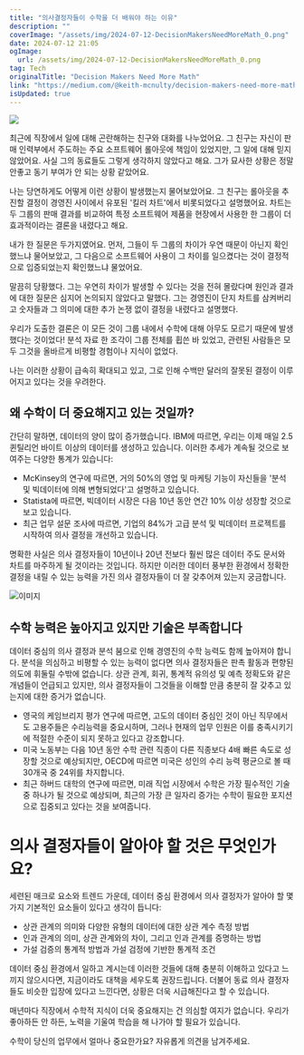 ```yaml
---
title: "의사결정자들이 수학을 더 배워야 하는 이유"
description: ""
coverImage: "/assets/img/2024-07-12-DecisionMakersNeedMoreMath_0.png"
date: 2024-07-12 21:05
ogImage:
  url: /assets/img/2024-07-12-DecisionMakersNeedMoreMath_0.png
tag: Tech
originalTitle: "Decision Makers Need More Math"
link: "https://medium.com/@keith-mcnulty/decision-makers-need-more-math-78ba07306193"
isUpdated: true
---
```


<img src="/assets/img/2024-07-12-DecisionMakersNeedMoreMath_0.png" />

최근에 직장에서 일에 대해 곤란해하는 친구와 대화를 나누었어요. 그 친구는 자신이 판매 인력부에서 주도하는 주요 소프트웨어 롤아웃에 책임이 있었지만, 그 일에 대해 믿지 않았어요. 사실 그의 동료들도 그렇게 생각하지 않았다고 해요. 그가 묘사한 상황은 정말 안좋고 동기 부여가 안 되는 상황 같았어요.

나는 당연하게도 어떻게 이런 상황이 발생했는지 물어보았어요. 그 친구는 롤아웃을 추진할 결정이 경영진 사이에서 유포된 '킬러 차트'에서 비롯되었다고 설명했어요. 차트는 두 그룹의 판매 결과를 비교하여 특정 소프트웨어 제품을 현장에서 사용한 한 그룹이 더 효과적이라는 결론을 내렸다고 해요.

내가 한 질문은 두가지였어요. 먼저, 그들이 두 그룹의 차이가 우연 때문이 아닌지 확인했느냐 물어보았고, 그 다음으로 소프트웨어 사용이 그 차이를 일으켰다는 것이 결정적으로 입증되었는지 확인했느냐 물었어요.

<!-- seedividend - 사각형 -->

<ins class="adsbygoogle"
     style="display:block"
     data-ad-client="ca-pub-4877378276818686"
     data-ad-slot="1898504329"
     data-ad-format="auto"
     data-full-width-responsive="true"></ins>

<script>
     (adsbygoogle = window.adsbygoogle || []).push({});
</script>

말끔히 당황했다. 그는 우연히 차이가 발생할 수 있다는 것을 전혀 몰랐다며 원인과 결과에 대한 질문은 심지어 논의되지 않았다고 말했다. 그는 경영진이 단지 차트를 삼켜버리고 숫자들과 그 의미에 대한 추가 논쟁 없이 결정을 내렸다고 설명했다.

우리가 도출한 결론은 이 모든 것이 그룹 내에서 수학에 대해 아무도 모르기 때문에 발생했다는 것이었다! 분석 자료 한 조각이 그룹 전체를 휩쓴 바 있었고, 관련된 사람들은 모두 그것을 올바르게 비평할 경험이나 지식이 없었다.

나는 이러한 상황이 급속히 확대되고 있고, 그로 인해 수백만 달러의 잘못된 결정이 이루어지고 있다는 것을 우려한다.

## 왜 수학이 더 중요해지고 있는 것일까?

<!-- seedividend - 사각형 -->

<ins class="adsbygoogle"
     style="display:block"
     data-ad-client="ca-pub-4877378276818686"
     data-ad-slot="1898504329"
     data-ad-format="auto"
     data-full-width-responsive="true"></ins>

<script>
     (adsbygoogle = window.adsbygoogle || []).push({});
</script>

간단히 말하면, 데이터의 양이 많이 증가했습니다. IBM에 따르면, 우리는 이제 매일 2.5 퀸틸리언 바이트 이상의 데이터를 생성하고 있습니다. 이러한 추세가 계속될 것으로 보여주는 다양한 통계가 있습니다:

- McKinsey의 연구에 따르면, 거의 50%의 영업 및 마케팅 기능이 자신들을 '분석 및 빅데이터에 의해 변형되었다'고 설명하고 있습니다.
- Statista에 따르면, 빅데이터 시장은 다음 10년 동안 연간 10% 이상 성장할 것으로 보고 있습니다.
- 최근 업무 설문 조사에 따르면, 기업의 84%가 고급 분석 및 빅데이터 프로젝트를 시작하여 의사 결정을 개선하고 있습니다.

명확한 사실은 의사 결정자들이 10년이나 20년 전보다 훨씬 많은 데이터 주도 문서와 차트를 마주하게 될 것이라는 것입니다. 하지만 이러한 데이터 풍부한 환경에서 정확한 결정을 내릴 수 있는 능력을 가진 의사 결정자들이 더 잘 갖추어져 있는지 궁금합니다.

![이미지](/assets/img/2024-07-12-DecisionMakersNeedMoreMath_1.png)

<!-- seedividend - 사각형 -->

<ins class="adsbygoogle"
     style="display:block"
     data-ad-client="ca-pub-4877378276818686"
     data-ad-slot="1898504329"
     data-ad-format="auto"
     data-full-width-responsive="true"></ins>

<script>
     (adsbygoogle = window.adsbygoogle || []).push({});
</script>

## 수학 능력은 높아지고 있지만 기술은 부족합니다

데이터 중심의 의사 결정과 분석 붐으로 인해 경영진의 수학 능력도 함께 높아져야 합니다. 분석을 의심하고 비평할 수 있는 능력이 없다면 의사 결정자들은 판촉 활동과 편향된 의도에 휘둘릴 수밖에 없습니다. 상관 관계, 회귀, 통계적 유의성 및 예측 정확도와 같은 개념들이 언급되고 있지만, 의사 결정자들이 그것들을 이해할 만큼 충분히 잘 갖추고 있는지에 대한 증거가 없습니다.

- 영국의 케임브리지 평가 연구에 따르면, 고도의 데이터 중심인 것이 아닌 직무에서도 고용주들은 수리능력을 중요시하며, 그러나 현재의 업무 인원은 이를 충족시키기에 적절한 수준이 되지 못하고 있다고 강조합니다.
- 미국 노동부는 다음 10년 동안 수학 관련 직종이 다른 직종보다 4배 빠른 속도로 성장할 것으로 예상되지만, OECD에 따르면 미국은 성인의 수리 능력 평균으로 볼 때 30개국 중 24위를 차지합니다.
- 최근 하버드 대학의 연구에 따르면, 미래 직업 시장에서 수학은 가장 필수적인 기술 중 하나가 될 것으로 예상되며, 최근의 가장 큰 일자리 증가는 수학이 필요한 포지션으로 집중되고 있다는 것을 보여줍니다.

# 의사 결정자들이 알아야 할 것은 무엇인가요?

<!-- seedividend - 사각형 -->

<ins class="adsbygoogle"
     style="display:block"
     data-ad-client="ca-pub-4877378276818686"
     data-ad-slot="1898504329"
     data-ad-format="auto"
     data-full-width-responsive="true"></ins>

<script>
     (adsbygoogle = window.adsbygoogle || []).push({});
</script>

세련된 매크로 요소와 트렌드 가운데, 데이터 중심 환경에서 의사 결정자가 알아야 할 몇 가지 기본적인 요소들이 있다고 생각이 듭니다:

- 상관 관계의 의미와 다양한 유형의 데이터에 대한 상관 계수 측정 방법
- 인과 관계의 의미, 상관 관계와의 차이, 그리고 인과 관계를 증명하는 방법
- 가설 검증의 통계적 방법과 가설 검정에 기반한 통계적 조건

데이터 중심 환경에서 일하고 계시는데 이러한 것들에 대해 충분히 이해하고 있다고 느끼지 않으시다면, 지금이라도 대책을 세우도록 권장드립니다. 더불어 동료 의사 결정자들도 비슷한 입장에 있다고 느낀다면, 상황은 더욱 시급해진다고 할 수 있습니다.

매년마다 직장에서 수학적 지식이 더욱 중요해지는 건 의심할 여지가 없습니다. 우리가 좋아하든 안 하든, 노력을 기울여 학습을 해 나가야 할 필요가 있습니다.

<!-- seedividend - 사각형 -->

<ins class="adsbygoogle"
     style="display:block"
     data-ad-client="ca-pub-4877378276818686"
     data-ad-slot="1898504329"
     data-ad-format="auto"
     data-full-width-responsive="true"></ins>

<script>
     (adsbygoogle = window.adsbygoogle || []).push({});
</script>

수학이 당신의 업무에서 얼마나 중요한가요? 자유롭게 의견을 남겨주세요.
